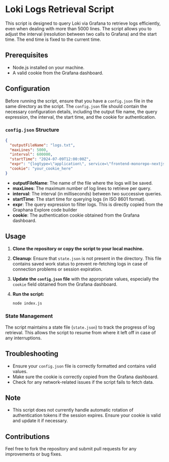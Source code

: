 # Loki Logs Retrieval Script

This script is designed to query Loki via Grafana to retrieve logs efficiently, even when dealing with more than 5000 lines. The script allows you to adjust the interval (resolution between two calls to Grafana) and the start time. The end time is fixed to the current time.

## Prerequisites

- Node.js installed on your machine.
- A valid cookie from the Grafana dashboard.

## Configuration

Before running the script, ensure that you have a `config.json` file in the same directory as the script. The `config.json` file should contain the necessary configuration details, including the output file name, the query expression, the interval, the start time, and the cookie for authentication.

### `config.json` Structure

```json
{
  "outputFileName": "logs.txt",
  "maxLines": 5000,
  "interval": 600000,
  "startTime": "2024-07-09T12:00:00Z",
  "expr": "{logtype=\"application\", service=\"frontend-monorepo-nextjs-us\", namespace=\"app\", level=~\"ERROR|CRITICAL|FATAL|EMERGENCY|WARN\"} |~ `Fetching user experiments time:` | json | line_format `{{.json_message}}` | regexp `(?P<time>[0-9.]+)ms` | line_format `{{.time}}`",
  "cookie": "your_cookie_here"
}
```

- **outputFileName**: The name of the file where the logs will be saved.
- **maxLines**: The maximum number of log lines to retrieve per query.
- **interval**: The interval (in milliseconds) between two successive queries.
- **startTime**: The start time for querying logs (in ISO 8601 format).
- **expr**: The query expression to filter logs. This is directly copied from the Graphana Explore code builder
- **cookie**: The authentication cookie obtained from the Grafana dashboard.

## Usage

1. **Clone the repository or copy the script to your local machine.**

2. **Cleanup**: Ensure that `state.json` is not present in the directory. This file contains saved work status to prevent re-fetching logs in case of connection problems or session expiration.

3. **Update the `config.json` file** with the appropriate values, especially the `cookie` field obtained from the Grafana dashboard.

4. **Run the script:**

   ```bash
   node index.js
   ```

### State Management

The script maintains a state file (`state.json`) to track the progress of log retrieval. This allows the script to resume from where it left off in case of any interruptions.

## Troubleshooting

- Ensure your `config.json` file is correctly formatted and contains valid values.
- Make sure the cookie is correctly copied from the Grafana dashboard.
- Check for any network-related issues if the script fails to fetch data.

## Note

- This script does not currently handle automatic rotation of authentication tokens if the session expires. Ensure your cookie is valid and update it if necessary.

## Contributions

Feel free to fork the repository and submit pull requests for any improvements or bug fixes.
